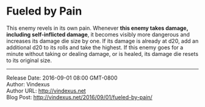 # Fueled by Pain
This enemy revels in its own pain. Whenever **this enemy takes damage, including self-inflicted damage**, it becomes visibly more dangerous and increases its damage die size by one. If its damage is already at d20, add an additional d20 to its rolls and take the highest. If this enemy goes for a minute without taking or dealing damage, or is healed, its damage die resets to its original size.

---
Release Date: 2016-09-01 08:00 GMT-0800  
Author: Vindexus  
Author URL: http://vindexus.net  
Blog Post: http://vindexus.net/2016/09/01/fueled-by-pain/